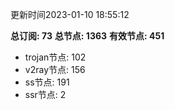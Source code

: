 更新时间2023-01-10 18:55:12

**总订阅: 73**
**总节点: 1363**
**有效节点: 451**
- trojan节点: 102
- v2ray节点: 156
- ss节点: 191
- ssr节点: 2
